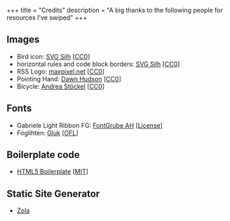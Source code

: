 +++
title = "Credits"
description = "A big thanks to the following people for resources I've swiped"
+++

## Images
- Bird icon: [SVG Silh](https://svgsilh.com/image/1653866.html) [[CC0](https://creativecommons.org/publicdomain/zero/1.0/)]
- horizontal rules and code block borders: [SVG Silh](https://svgsilh.com/image/2465163.html) [[CC0](https://creativecommons.org/publicdomain/zero/1.0/)]
- RSS Logo: [maxpixel.net](https://www.maxpixel.net/Icons-Rss-Icon-Network-Social-Social-Networks-1834014) [[CC0](https://creativecommons.org/publicdomain/zero/1.0/)]
- Pointing Hand: [Dawn Hudson](https://www.publicdomainpictures.net/en/view-image.php?image=130385&picture=pointing-finger) [[CC0](https://creativecommons.org/publicdomain/zero/1.0/)]
- Bicycle: [Andrea Stöckel](https://www.publicdomainpictures.net/en/view-image.php?image=411600&picture=clipart-bicycle-vintage-art) [[CC0](https://creativecommons.org/publicdomain/zero/1.0/)]

## Fonts
- Gabriele Light Ribbon FG: [FontGrube AH](https://www.dafont.com/gabriele-ribbon-fg.font) [[License](/fonts/Gabriele_License.txt)]
- Foglihten: [Gluk](https://www.dafont.com/foglihten.font) [[OFL](/fonts/OFL_License.txt)]

## Boilerplate code
- [HTML5 Boilerplate](https://html5boilerplate.com/) [[MIT](https://github.com/h5bp/html5-boilerplate/blob/main/LICENSE.txt)]

## Static Site Generator
- [Zola](https://www.getzola.org/)
